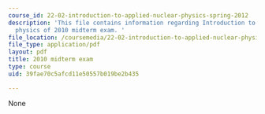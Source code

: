 ```yaml
---
course_id: 22-02-introduction-to-applied-nuclear-physics-spring-2012
description: 'This file contains information regarding Introduction to applied nuclear
  physics of 2010 midterm exam. '
file_location: /coursemedia/22-02-introduction-to-applied-nuclear-physics-spring-2012/39fae70c5afcd11e50557b019be2b435_MIT22_02S12_midterm_2010.pdf
file_type: application/pdf
layout: pdf
title: 2010 midterm exam
type: course
uid: 39fae70c5afcd11e50557b019be2b435

---
```

None